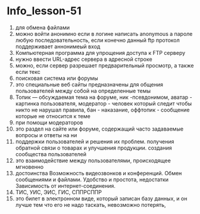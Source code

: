 # Info_lesson-51 
1. для обмена файлами
2. можно войти анонимно если в логине написать anonymous а пароле любую последовательность, если конечно данный ftp протокол поддерживает аннонимеый вход
3. Компьютерная программа для упрощения доступа к FTP серверу
4. нужно ввести URL-адрес сервера в адресной строке
5. можно, если сервер разрешает предварительный просмотр, а также если текс
6. поисковая система или форумы
7. это специальные веб сайты предназначены для общения пользователей между собой на определенные темы
8. Топик — обсуждаемая тема на форуме, ник -псевдонимом,  аватар - картинка пользователя, модератор - человек который следит чтобы никто не нарушал правила, бан - наказание, оффтопик - сообщение которые не относится к теме
9. при помощи модераторов
10. это раздел на сайте или форуме, содержащий часто задаваемые вопросы и ответы на ни
11. поддержки пользователей и решения их проблем. получения обратной связи о товарах и улучшения продукции. создания сообщества пользователей
12. это взаимодействие между пользователями, происходящее мгновенно
13. достоинства Возможность видеозвонков и конференций. Обмен сообщениями и файлами. Удобство и простота, недостатки Зависимость от интернет-соединения.
14. ТИС, УИС, ЭИС, ГИС, СППРСППР
15. это билет в электронном виде, который записан базу данных, и он лучше тем что его не надо таскать, невозможно потерять, 
